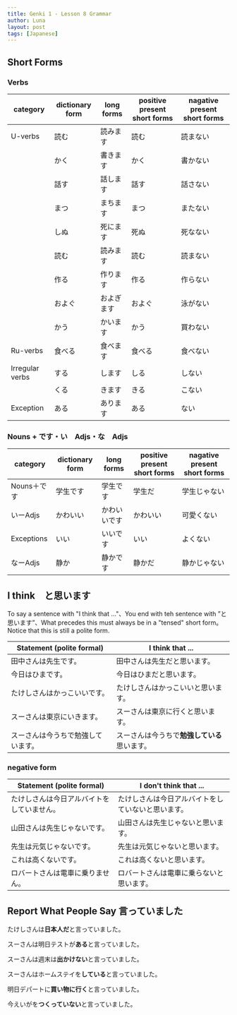 ```yaml
---
title: Genki 1 - Lesson 8 Grammar
author: Luna
layout: post
tags: [Japanese]
---
```


## Short Forms

### Verbs

| category        | dictionary form | long forms | positive present short forms | nagative present short forms |
| --------------- | --------------- | ---------- | ---------------------------- | ---------------------------- |
| U-verbs         | 読む            | 読みます   | 読む                         | 読まない                     |
|                 | かく            | 書きます   | かく                         | 書かない                     |
|                 | 話す            | 話します   | 話す                         | 話さない                     |
|                 | まつ            | まちます   | まつ                         | またない                     |
|                 | しぬ            | 死にます   | 死ぬ                         | 死なない                     |
|                 | 読む            | 読みます   | 読む                         | 読まない                     |
|                 | 作る            | 作ります   | 作る                         | 作らない                     |
|                 | およぐ          | およぎます | およぐ                       | 泳がない                     |
|                 | かう            | かいます   | かう                         | 買わない                     |
| Ru-verbs        | 食べる          | 食べます   | 食べる                       | 食べない                     |
| Irregular verbs | する            | します     | しる                         | しない                       |
|                 | くる            | きます     | きる                         | こない                       |
| Exception       | ある            | あります   | ある                         | ない                         |

### Nouns + です・い　Adjs・な　Adjs

| category    | dictionary form | long forms   | positive present short forms | nagative present short forms |
| ----------- | --------------- | ------------ | ---------------------------- | ---------------------------- |
| Nouns＋です | 学生です        | 学生です     | 学生だ                       | 学生じゃない                 |
| いーAdjs    | かわいい        | かわいいです | かわいい                     | 可愛くない                   |
| Exceptions  | いい            | いいです     | いい                         | よくない                     |
| なーAdjs    | 静か            | 静かです     | 静かだ                       | 静かじゃない                 |

## I think　と思います

To say a sentence with "I think that ..."、You end with teh sentence with ”と思います”、What precedes this must always be in a "tensed" short form。Notice that this is still a polite form.

| Statement (polite formal)          | I think that ...                             |
| ---------------------------------- | -------------------------------------------- |
| 田中さんは先生です。               | 田中さんは先生だと思います。                 |
| 今日はひまです。                   | 今日はひまだと思います。                     |
| たけしさんはかっこいいです。       | たけしさんはかっこいいと思います。           |
| スーさんは東京にいきます。         | スーさんは東京に行くと思います。             |
| スーさんは今うちで勉強しています。 | スーさんは今うちで**勉強している**思います。 |

### negative form

| Statement (polite formal)                  | I don't think that ...                             |
| ------------------------------------------ | -------------------------------------------------- |
| たけしさんは今日アルバイトをしていません。 | たけしさんは今日アルバイトをしていないと思います。 |
| 山田さんは先生じゃないです。               | 山田さんは先生じゃないと思います。                 |
| 先生は元気じゃないです。                   | 先生は元気じゃないと思います。                     |
| これは高くないです。                       | これは高くないと思います。                         |
| ロバートさんは電車に乗りません。           | ロバートさんは電車に乗らないと思います。           |

## Report What People Say 言っていました

たけしさんは**日本人だ**と言っていました。

スーさんは明日テストが**ある**と言っていました。

スーさんは週末は**出かけない**と言っていました。

スーさんはホームステイを**している**と言っていました。

明日デパートに**買い物に行く**と言っていました。

今えいがを**つくっていない**と言っていました。